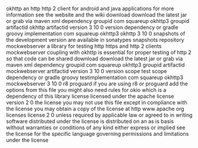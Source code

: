 okhttp an http http 2 client for android and java applications for more information see the website and the wiki download download the latest jar or grab via maven xml dependency groupid com squareup okhttp3 groupid artifactid okhttp artifactid version 3 10 0 version dependency or gradle groovy implementation com squareup okhttp3 okhttp 3 10 0 snapshots of the development version are available in sonatypes snapshots repository mockwebserver a library for testing http https and http 2 clients mockwebserver coupling with okhttp is essential for proper testing of http 2 so that code can be shared download download the latest jar or grab via maven xml dependency groupid com squareup okhttp3 groupid artifactid mockwebserver artifactid version 3 10 0 version scope test scope dependency or gradle groovy testimplementation com squareup okhttp3 mockwebserver 3 10 0 r8 proguard if you are using r8 or proguard add the options from this file you might also need rules for okio which is a dependency of this library license licensed under the apache license version 2 0 the license you may not use this file except in compliance with the license you may obtain a copy of the license at http www apache org licenses license 2 0 unless required by applicable law or agreed to in writing software distributed under the license is distributed on an as is basis without warranties or conditions of any kind either express or implied see the license for the specific language governing permissions and limitations under the license